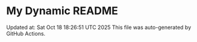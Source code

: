 # My Dynamic README
Updated at: Sat Oct 18 18:26:51 UTC 2025
This file was auto-generated by GitHub Actions.
